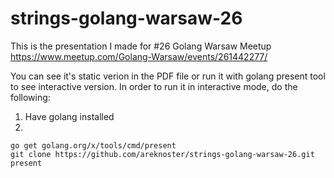 # strings-golang-warsaw-26
This is the presentation I made for #26 Golang Warsaw Meetup https://www.meetup.com/Golang-Warsaw/events/261442277/

You can see it's static verion in the PDF file or run it with golang present tool to see interactive version.
In order to run it in interactive mode, do the following:
1. Have golang installed
2.
```
go get golang.org/x/tools/cmd/present
git clone https://github.com/areknoster/strings-golang-warsaw-26.git
present
```

